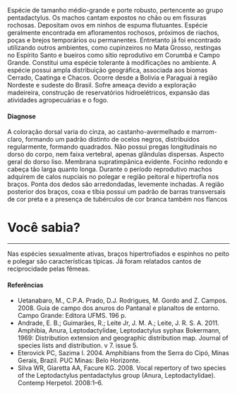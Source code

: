 ﻿Espécie de tamanho médio-grande e porte robusto, pertencente ao grupo pentadactylus. Os machos cantam expostos no chão ou em fissuras rochosas. Depositam ovos em ninhos de espuma flutuantes. Espécie geralmente encontrada em afloramentos rochosos, próximos de riachos, poças e brejos temporários ou permanentes. Entretanto já foi encontrado utilizando outros ambientes, como cupinzeiros no Mata Grosso, restingas no Espírito Santo e bueiros como sítio reprodutivo em Corumbá e Campo Grande. Constitui uma espécie tolerante à modificações no ambiente.
A espécie possui ampla distribuição geográfica, associada aos biomas Cerrado, Caatinga e Chacos. Ocorre desde a Bolívia e Paraguai à região Nordeste e sudeste do Brasil. Sofre ameaça devido a exploração madeireira, construção de reservatórios hidroelétricos, expansão das atividades agropecuárias e o fogo.
#### Diagnose
A coloração dorsal varia do cinza, ao castanho-avermelhado e marrom-claro, formando um padrão distinto de ocelos negros, distribuídos regularmente, formando quadrados. Não possui pregas longitudinais no dorso do corpo, nem faixa vertebral, apenas glândulas dispersas. Aspecto geral do dorso liso. Membrana supratimpânica evidente. Focinho redondo e cabeça tão larga quanto longa. Durante o período reprodutivo machos adquirem de calos nupciais no polegar e região peitoral e hipertrofia nos braços. Ponta dos dedos são arredondadas, levemente inchadas. A região posterior dos braços, coxa e tíbia possui um padrão de barras transversais de cor preta e a presença de tubérculos de cor branca também nos flancos
<div class="col-lg-12">
  <div class="jumbotron">
    <h1 class="display-4">Você sabia?</h1>
    <hr class="my-4">
    <p><p>Nas espécies sexualmente ativas, braços hipertrofiados e espinhos no peito e polegar são características típicas.
Já foram relatados cantos de reciprocidade pelas fêmeas.</p></p>
  </div>
</div>

#### Referências
* Uetanabaro, M., C.P.A. Prado, D.J. Rodrigues, M. Gordo and Z. Campos. 2008. Guia de campo dos anuros do Pantanal e planaltos de entorno. Campo Grande: Editora UFMS. 196 p.
* Andrade, E. B.; Guimarães, R.; Leite Jr, J. M. A.; Leite, J. R. S. A. 2011. Amphibia, Anura, Leptodactylidae, Leptodactylus syphax Bokermann, 1969: Distribution extension and geographic distribution map. Journal of species lists and distribution. v 7. issue 5.
* Eterovick PC, Sazima I. 2004. Amphibians from the Serra do Cipó, Minas Gerais, Brazil. PUC Minas: Belo Horizonte.
* Silva WR, Giaretta AA, Facure KG. 2008. Vocal repertory of two species of the Leptodactylus pentadactylus group (Anura, Leptodactylidae). Contemp Herpetol. 2008:1–6.